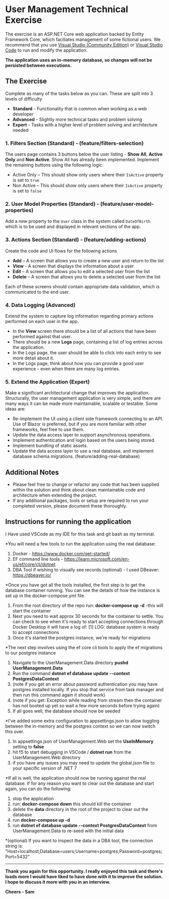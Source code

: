 # User Management Technical Exercise

The exercise is an ASP.NET Core web application backed by Entity Framework Core, which faciliates management of some fictional users.
We recommend that you use [Visual Studio (Community Edition)](https://visualstudio.microsoft.com/downloads) or [Visual Studio Code](https://code.visualstudio.com/Download) to run and modify the application.

**The application uses an in-memory database, so changes will not be persisted between executions.**

## The Exercise
Complete as many of the tasks below as you can. These are split into 3 levels of difficulty
* **Standard** - Functionality that is common when working as a web developer
* **Advanced** - Slightly more technical tasks and problem solving
* **Expert** - Tasks with a higher level of problem solving and architecture needed

### 1. Filters Section (Standard) - (feature/filters-selection)

The users page contains 3 buttons below the user listing - **Show All**, **Active Only** and **Non Active**. Show All has already been implemented. Implement the remaining buttons using the following logic:
* Active Only – This should show only users where their `IsActive` property is set to `true`
* Non Active – This should show only users where their `IsActive` property is set to `false`

### 2. User Model Properties (Standard) - (feature/user-model-properties)

Add a new property to the `User` class in the system called `DateOfBirth` which is to be used and displayed in relevant sections of the app.

### 3. Actions Section (Standard) - (feature/adding-actions)

Create the code and UI flows for the following actions
* **Add** – A screen that allows you to create a new user and return to the list
* **View** - A screen that displays the information about a user
* **Edit** – A screen that allows you to edit a selected user from the list
* **Delete** – A screen that allows you to delete a selected user from the list

Each of these screens should contain appropriate data validation, which is communicated to the end user.

### 4. Data Logging (Advanced)

Extend the system to capture log information regarding primary actions performed on each user in the app.
* In the **View** screen there should be a list of all actions that have been performed against that user.
* There should be a new **Logs** page, containing a list of log entries across the application.
* In the Logs page, the user should be able to click into each entry to see more detail about it.
* In the Logs page, think about how you can provide a good user experience - even when there are many log entries.

### 5. Extend the Application (Expert)

Make a significant architectural change that improves the application.
Structurally, the user management application is very simple, and there are many ways it can be made more maintainable, scalable or testable.
Some ideas are:
* Re-implement the UI using a client side framework connecting to an API. Use of Blazor is preferred, but if you are more familiar with other frameworks, feel free to use them.
* Update the data access layer to support asynchronous operations.
* Implement authentication and login based on the users being stored.
* Implement bundling of static assets.
* Update the data access layer to use a real database, and implement database schema migrations. (feature/adding-real-database)

## Additional Notes

* Please feel free to change or refactor any code that has been supplied within the solution and think about clean maintainable code and architecture when extending the project.
* If any additional packages, tools or setup are required to run your completed version, please document these thoroughly.

## Instructions for running the application

I Have used VSCode as my IDE for this task and git bash as my terminal.

*You will need a few tools to run the application using the real database:

1. Docker - https://www.docker.com/get-started/
2. EF command line tools - https://learn.microsoft.com/en-us/ef/core/cli/dotnet
3. DBA Tool if wishing to visually see records (optional) - I used DBeaver: https://dbeaver.io/

*Once you have got all the tools installed, the first step is to get the database container running.
You can see the details of how the instance is set up in the docker-compose.yml file.

1. From the root directory of the repo run: **docker-compose up -d**
 -this will start the container
2. Next you need to wait approx 30 seconds for the container to settle. You can check to see
when it's ready to start accepting connections through Docker Desktop it will have a log of:
[1] LOG:  database system is ready to accept connections
3. Once it's started the postgres instance, we're ready for migrations

*The next step involves using the ef core cli tools to apply the ef migrations to our postgres instance

1. Navigate to the UserManagement.Data directory **pushd UserManagement.Data**
2. Run the command **dotnet ef database update --context PostgresDataContext**
3. (note if you get an error about password authentication you may have postgres installed locally. If you stop that service from task manager and then run this command again it should work)
4. (note if you get: Exception while reading from stream then the container has not booted up yet so wait a few more seconds before trying again)
5. If all goes well, the database should now be seeded

*I've added some extra configuration to appsettings.json to allow toggling between the in-memory
and the postgres context so we can now switch this over.

1. In appsettings.json of UserManagement.Web set the **UseInMemory** setting to **false**
2. hit f5 to start debugging in VSCode / **dotnet run** from the UserManagement.Web directory
3. if you have any issues you may need to update the global.json file to your specific version of .NET 7

*If all is well, the application should now be running against the real database.
If for any reason you want to clear out the database and start again, you can do the following:

1. stop the application
2. run: **docker-compose down** this should kill the container
4. delete the **data** directory in the root of the project to clear out the database
5. run **docker-compose up -d**
6. run **dotnet ef database update --context PostgresDataContext** from UserManagement.Data to re-seed with the initial data

*(optional) If you want to inspect the data in a DBA tool, the connection string is:
"Host=localhost;Database=users;Username=postgres;Password=postgres;Port=5432"

---------------------------------------------------------------------------------------------------

**Thank you again for this opportunity. I really enjoyed this task and there's**
**loads more I would have liked to have done with it to improve the solution.**
**I hope to discuss it more with you in an interview.**

**Cheers - Sam**
